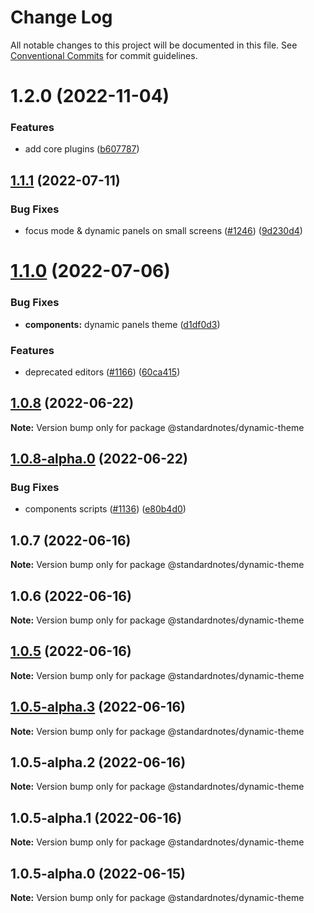 # Change Log

All notable changes to this project will be documented in this file.
See [Conventional Commits](https://conventionalcommits.org) for commit guidelines.

# 1.2.0 (2022-11-04)

### Features

* add core plugins ([b607787](https://github.com/standardnotes/plugins/commit/b60778762306f5647cb715102eab23083b266718))

## [1.1.1](https://github.com/standardnotes/app/compare/@standardnotes/dynamic-theme@1.1.0...@standardnotes/dynamic-theme@1.1.1) (2022-07-11)

### Bug Fixes

* focus mode & dynamic panels on small screens ([#1246](https://github.com/standardnotes/app/issues/1246)) ([9d230d4](https://github.com/standardnotes/app/commit/9d230d4b81c92b826ef9e8b89cd7192f5b4c8b13))

# [1.1.0](https://github.com/standardnotes/app/compare/@standardnotes/dynamic-theme@1.0.8...@standardnotes/dynamic-theme@1.1.0) (2022-07-06)

### Bug Fixes

* **components:** dynamic panels theme ([d1df0d3](https://github.com/standardnotes/app/commit/d1df0d371a8afc60c17c79f35a1416804eedb9ec))

### Features

* deprecated editors ([#1166](https://github.com/standardnotes/app/issues/1166)) ([60ca415](https://github.com/standardnotes/app/commit/60ca4150446f9a14bb6a31416686c6d07a7d0cd9))

## [1.0.8](https://github.com/standardnotes/app/compare/@standardnotes/dynamic-theme@1.0.8-alpha.0...@standardnotes/dynamic-theme@1.0.8) (2022-06-22)

**Note:** Version bump only for package @standardnotes/dynamic-theme

## [1.0.8-alpha.0](https://github.com/standardnotes/app/compare/@standardnotes/dynamic-theme@1.0.7...@standardnotes/dynamic-theme@1.0.8-alpha.0) (2022-06-22)

### Bug Fixes

* components scripts ([#1136](https://github.com/standardnotes/app/issues/1136)) ([e80b4d0](https://github.com/standardnotes/app/commit/e80b4d0ffad495c758b593c30e1c4c754dda9b7e))

## 1.0.7 (2022-06-16)

**Note:** Version bump only for package @standardnotes/dynamic-theme

## 1.0.6 (2022-06-16)

**Note:** Version bump only for package @standardnotes/dynamic-theme

## [1.0.5](https://github.com/standardnotes/app/compare/@standardnotes/dynamic-theme@1.0.5-alpha.3...@standardnotes/dynamic-theme@1.0.5) (2022-06-16)

**Note:** Version bump only for package @standardnotes/dynamic-theme

## [1.0.5-alpha.3](https://github.com/standardnotes/app/compare/@standardnotes/dynamic-theme@1.0.5-alpha.2...@standardnotes/dynamic-theme@1.0.5-alpha.3) (2022-06-16)

**Note:** Version bump only for package @standardnotes/dynamic-theme

## 1.0.5-alpha.2 (2022-06-16)

**Note:** Version bump only for package @standardnotes/dynamic-theme

## 1.0.5-alpha.1 (2022-06-16)

**Note:** Version bump only for package @standardnotes/dynamic-theme

## 1.0.5-alpha.0 (2022-06-15)

**Note:** Version bump only for package @standardnotes/dynamic-theme
